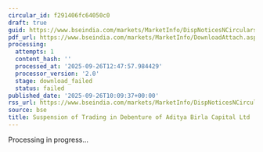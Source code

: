 ```yaml
---
circular_id: f291406fc64050c0
draft: true
guid: https://www.bseindia.com/markets/MarketInfo/DispNoticesNCirculars.aspx?Noticeid={2F881DA3-8F95-4014-90A9-CB7040A2A99A}&noticeno=20250926-21&dt=09/26/2025&icount=21&totcount=50&flag=0
pdf_url: https://www.bseindia.com/markets/MarketInfo/DownloadAttach.aspx?id=20250926-21&attachedId=
processing:
  attempts: 1
  content_hash: ''
  processed_at: '2025-09-26T12:47:57.984429'
  processor_version: '2.0'
  stage: download_failed
  status: failed
published_date: '2025-09-26T10:09:37+00:00'
rss_url: https://www.bseindia.com/markets/MarketInfo/DispNoticesNCirculars.aspx?Noticeid={2F881DA3-8F95-4014-90A9-CB7040A2A99A}&noticeno=20250926-21&dt=09/26/2025&icount=21&totcount=50&flag=0
source: bse
title: Suspension of Trading in Debenture of Aditya Birla Capital Ltd
---
```


Processing in progress...